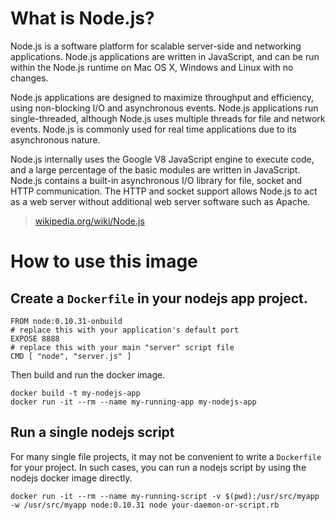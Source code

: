# What is Node.js?
Node.js is a software platform for scalable server-side and networking applications. Node.js applications are written in JavaScript, and can be run within the Node.js runtime on Mac OS X, Windows and Linux with no changes.

Node.js applications are designed to maximize throughput and efficiency, using non-blocking I/O and asynchronous events. Node.js applications run single-threaded, although Node.js uses multiple threads for file and network events. Node.js is commonly used for real time applications due to its asynchronous nature.

Node.js internally uses the Google V8 JavaScript engine to execute code, and a large percentage of the basic modules are written in JavaScript. Node.js contains a built-in asynchronous I/O library for file, socket and HTTP communication. The HTTP and socket support allows Node.js to act as a web server without additional web server software such as Apache.

> [wikipedia.org/wiki/Node.js](https://en.wikipedia.org/wiki/Node.js)

# How to use this image

## Create a `Dockerfile` in your nodejs app project.

    FROM node:0.10.31-onbuild
    # replace this with your application's default port
    EXPOSE 8888
    # replace this with your main "server" script file
    CMD [ "node", "server.js" ]

Then build and run the docker image.

    docker build -t my-nodejs-app
    docker run -it --rm --name my-running-app my-nodejs-app

## Run a single nodejs script

For many single file projects, it may not be convenient to write a `Dockerfile` for your project. In such cases, you can run a nodejs script by using the nodejs docker image directly.

    docker run -it --rm --name my-running-script -v $(pwd):/usr/src/myapp -w /usr/src/myapp node:0.10.31 node your-daemon-or-script.rb
